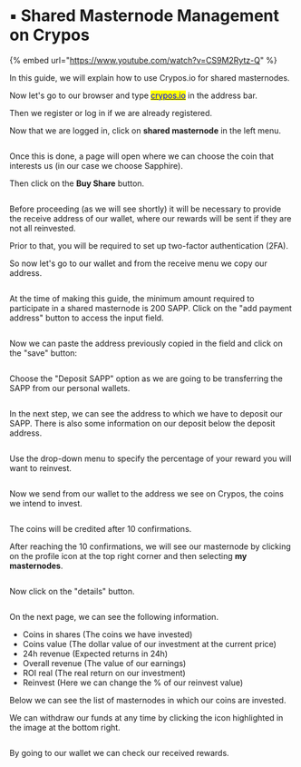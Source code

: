 # ▪ Shared Masternode Management on Crypos

{% embed url="https://www.youtube.com/watch?v=CS9M2Rytz-Q" %}

In this guide, we will explain how to use Crypos.io for shared masternodes.

Now let's go to our browser and type [<mark style="color:blue;">crypos.io</mark>](http://crypos.io/) in the address bar.

Then we register or log in if we are already registered.

Now that we are logged in, click on **shared masternode** in the left menu.

<figure><img src="../../.gitbook/assets/crypos homepgae.PNG" alt=""><figcaption></figcaption></figure>

Once this is done, a page will open where we can choose the coin that interests us (in our case we choose Sapphire).

Then click on the **Buy Share** button.

<figure><img src="../../.gitbook/assets/search sapp.PNG" alt=""><figcaption></figcaption></figure>

Before proceeding (as we will see shortly) it will be necessary to provide the receive address of our wallet, where our rewards will be sent if they are not all reinvested.

Prior to that, you will be required to set up two-factor authentication (2FA).

So now let's go to our wallet and from the receive menu we copy our address.

<figure><img src="../../.gitbook/assets/copy address.PNG" alt=""><figcaption></figcaption></figure>

At the time of making this guide, the minimum amount required to participate in a shared masternode is 200 SAPP. Click on the "add payment address" button to access the input field.

<figure><img src="../../.gitbook/assets/minimum deposit and address.PNG" alt=""><figcaption></figcaption></figure>

Now we can paste the address previously copied in the field and click on the "save" button:

<figure><img src="../../.gitbook/assets/input address.PNG" alt=""><figcaption></figcaption></figure>

Choose the "Deposit SAPP" option as we are going to be transferring the SAPP from our personal wallets.

<figure><img src="../../.gitbook/assets/deposit sapp option.PNG" alt=""><figcaption></figcaption></figure>

In the next step, we can see the address to which we have to deposit our SAPP. There is also some information on our deposit below the deposit address.

<figure><img src="../../.gitbook/assets/deposit address.PNG" alt=""><figcaption></figcaption></figure>

Use the drop-down menu to specify the percentage of your reward you will want to reinvest.&#x20;

<figure><img src="../../.gitbook/assets/reinvest option.PNG" alt=""><figcaption></figcaption></figure>

Now we send from our wallet to the address we see on Crypos, the coins we intend to invest.

<figure><img src="../../.gitbook/assets/send coins from wallet.PNG" alt=""><figcaption></figcaption></figure>

The coins will be credited after 10 confirmations.

After reaching the 10 confirmations, we will see our masternode by clicking on the profile icon at the top right corner and then selecting **my masternodes**.

<figure><img src="../../.gitbook/assets/profile.PNG" alt=""><figcaption></figcaption></figure>

Now click on the "details" button.

<figure><img src="../../.gitbook/assets/our sapp mn.PNG" alt=""><figcaption></figcaption></figure>

On the next page, we can see the following information.

* Coins in shares (The coins we have invested)
* Coins value (The dollar value of our investment at the current price)
* 24h revenue (Expected returns in 24h)
* Overall revenue (The value of our earnings)
* ROI real (The real return on our investment)
* Reinvest (Here we can change the % of our reinvest value)

Below we can see the list of masternodes in which our coins are invested.

We can withdraw our funds at any time by clicking the icon highlighted in the image at the bottom right.

<figure><img src="../../.gitbook/assets/sapp mn dashboard.PNG" alt=""><figcaption></figcaption></figure>

By going to our wallet we can check our received rewards.

<figure><img src="../../.gitbook/assets/reward in wallet.PNG" alt=""><figcaption></figcaption></figure>
